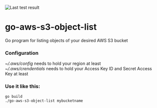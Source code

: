 ![Last test result](https://github.com/dominikkeisz/go-aws-s3-object-list/actions/workflows/ci.yml/badge.svg)

# go-aws-s3-object-list
Go program for listing objects of your desired AWS S3 bucket

### Configuration
*~/.aws/config* needs to hold your region at least  
*~/.aws/crendentials* needs to hold your Access Key ID and Secret Access Key at least  

### Use it like this:
```
go build
./go-aws-s3-object-list mybucketname
```